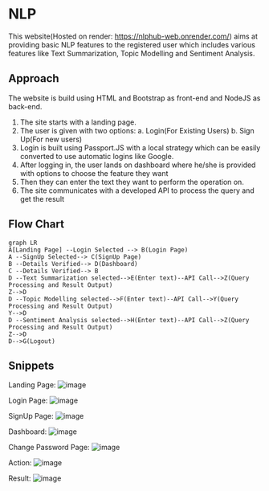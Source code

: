 # NLP
This website(Hosted on render: https://nlphub-web.onrender.com/) aims at providing basic NLP features to the registered user which includes various features like Text Summarization, Topic Modelling and Sentiment Analysis.


## Approach

The website is build using HTML and Bootstrap as front-end and NodeJS as back-end. 
1. The site starts with a landing page.
2. The user is given with two options:
			  a. Login(For Existing Users)
			  b. Sign Up(For new users)
3. Login is built using Passport.JS with a local strategy which can be easily converted to use automatic  logins like Google.
4. After logging in, the user lands on dashboard where he/she is provided with options to choose the feature they want
5. Then they can enter the text they want to perform the operation on.
6. The site communicates with a developed API to process the query and get the result



## Flow Chart
```mermaid
graph LR
A[Landing Page] --Login Selected --> B(Login Page)
A --SignUp Selected--> C(SignUp Page)
B --Details Verified--> D(Dashboard)
C --Details Verified--> B
D --Text Summarization selected-->E(Enter text)--API Call-->Z(Query Processing and Result Output)
Z-->D
D --Topic Modelling selected-->F(Enter text)--API Call-->Y(Query Processing and Result Output)
Y-->D
D --Sentiment Analysis selected-->H(Enter text)--API Call-->Z(Query Processing and Result Output)
Z-->D
D-->G(Logout)
```
## Snippets
Landing Page:
![image](https://user-images.githubusercontent.com/100020768/208232586-2a0eb81b-5be9-4e96-9a1c-7be899b39212.png)

Login Page:
![image](https://user-images.githubusercontent.com/100020768/208232658-d6756a3b-d77c-4586-87b2-d46eeb2e5c24.png)

SignUp Page:
![image](https://user-images.githubusercontent.com/100020768/208233310-ab078962-4f87-48ba-86dd-6b5361a66ac2.png)

Dashboard:
![image](https://user-images.githubusercontent.com/100020768/208233084-c7e3902b-c8f9-4c9d-8749-0b5fb4b92dd1.png)

Change Password Page:
![image](https://user-images.githubusercontent.com/100020768/208233099-47d0a484-ae7f-46cc-b629-efc17b9d48ca.png)

Action:
![image](https://user-images.githubusercontent.com/100020768/208233115-bca397bc-e8e4-4155-8471-72470a8854ea.png)

Result:
![image](https://user-images.githubusercontent.com/100020768/208233288-452e491c-bb2f-4972-aa8e-c496c353c713.png)


